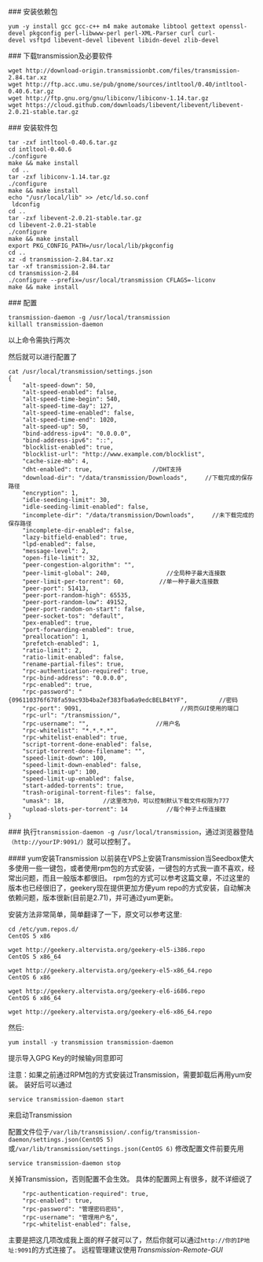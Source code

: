 ### 安装依赖包
```
yum -y install gcc gcc-c++ m4 make automake libtool gettext openssl-devel pkgconfig perl-libwww-perl perl-XML-Parser curl curl-devel vsftpd libevent-devel libevent libidn-devel zlib-devel
```

### 下载transmission及必要软件
```
wget http://download-origin.transmissionbt.com/files/transmission-2.84.tar.xz
wget http://ftp.acc.umu.se/pub/gnome/sources/intltool/0.40/intltool-0.40.6.tar.gz
wget http://ftp.gnu.org/gnu/libiconv/libiconv-1.14.tar.gz
wget https://cloud.github.com/downloads/libevent/libevent/libevent-2.0.21-stable.tar.gz
```

### 安装软件包
```
tar -zxf intltool-0.40.6.tar.gz 
cd intltool-0.40.6
./configure 
make && make install
 cd ..
tar -zxf libiconv-1.14.tar.gz 
./configure 
make && make install 
echo "/usr/local/lib" >> /etc/ld.so.conf
 ldconfig 
cd ..
tar -zxf libevent-2.0.21-stable.tar.gz 
cd libevent-2.0.21-stable
./configure 
make && make install 
export PKG_CONFIG_PATH=/usr/local/lib/pkgconfig
cd ..
xz -d transmission-2.84.tar.xz 
tar -xf transmission-2.84.tar 
cd transmission-2.84
./configure --prefix=/usr/local/transmission CFLAGS=-liconv
make && make install 
```
### 配置
```
transmission-daemon -g /usr/local/transmission
killall transmission-daemon
```
以上命令需执行两次

然后就可以进行配置了
```
cat /usr/local/transmission/settings.json
{
    "alt-speed-down": 50,
    "alt-speed-enabled": false,
    "alt-speed-time-begin": 540,
    "alt-speed-time-day": 127,
    "alt-speed-time-enabled": false,
    "alt-speed-time-end": 1020,
    "alt-speed-up": 50,
    "bind-address-ipv4": "0.0.0.0",
    "bind-address-ipv6": "::",
    "blocklist-enabled": true,                
    "blocklist-url": "http://www.example.com/blocklist",
    "cache-size-mb": 4,
    "dht-enabled": true,                 //DHT支持
    "download-dir": "/data/transmission/Downloads",     //下载完成的保存路径
    "encryption": 1,
    "idle-seeding-limit": 30,
    "idle-seeding-limit-enabled": false,
    "incomplete-dir": "/data/transmission/Downloads",     //未下载完成的保存路径
    "incomplete-dir-enabled": false,
    "lazy-bitfield-enabled": true,
    "lpd-enabled": false,
    "message-level": 2,
    "open-file-limit": 32,
    "peer-congestion-algorithm": "",
    "peer-limit-global": 240,                //全局种子最大连接数
    "peer-limit-per-torrent": 60,          //单一种子最大连接数
    "peer-port": 51413,
    "peer-port-random-high": 65535,
    "peer-port-random-low": 49152,
    "peer-port-random-on-start": false,
    "peer-socket-tos": "default",
    "pex-enabled": true,
    "port-forwarding-enabled": true,
    "preallocation": 1,
    "prefetch-enabled": 1,
    "ratio-limit": 2,
    "ratio-limit-enabled": false,
    "rename-partial-files": true,
    "rpc-authentication-required": true,
    "rpc-bind-address": "0.0.0.0",
    "rpc-enabled": true,
    "rpc-password": "{096110376f678fa59ac93b4ba2ef383fba6a9edcBELB4tYF",         //密码
    "rpc-port": 9091,                            //网页GUI使用的端口
    "rpc-url": "/transmission/",
    "rpc-username": "",                   //用户名
    "rpc-whitelist": "*.*.*.*",              
    "rpc-whitelist-enabled": true,
    "script-torrent-done-enabled": false,
    "script-torrent-done-filename": "",
    "speed-limit-down": 100,
    "speed-limit-down-enabled": false,
    "speed-limit-up": 100,
    "speed-limit-up-enabled": false,
    "start-added-torrents": true,
    "trash-original-torrent-files": false,
    "umask": 18,           //这里改为0，可以控制默认下载文件权限为777
    "upload-slots-per-torrent": 14           //每个种子上传连接数
}
```
### 执行`transmission-daemon -g /usr/local/transmission`，通过浏览器登陆`（http://yourIP:9091/）`就可以控制了。

#### yum安装Transmission
以前装在VPS上安装Transmission当Seedbox使大多使用一些一键包，或者使用rpm包的方式安装，一键包的方式我一直不喜欢，经常出问题，而且一般版本都很旧。
rpm包的方式可以参考这篇文章，不过这里的版本也已经很旧了，geekery现在提供更加方便yum repo的方式安装，自动解决依赖问题，版本很新(目前是2.71)，并可通过yum更新。

安装方法非常简单，简单翻译了一下，原文可以参考这里:
```
cd /etc/yum.repos.d/
CentOS 5 x86

wget http://geekery.altervista.org/geekery-el5-i386.repo
CentOS 5 x86_64

wget http://geekery.altervista.org/geekery-el5-x86_64.repo
CentOS 6 x86

wget http://geekery.altervista.org/geekery-el6-i686.repo
CentOS 6 x86_64

wget http://geekery.altervista.org/geekery-el6-x86_64.repo
```
然后:
```
yum install -y transmission transmission-daemon
```
提示导入GPG Key的时候输y同意即可

注意：如果之前通过RPM包的方式安装过Transmission，需要卸载后再用yum安装。
装好后可以通过
```
service transmission-daemon start
```
来启动Transmission

配置文件位于`/var/lib/transmission/.config/transmission-daemon/settings.json(CentOS 5)`
或`/var/lib/transmission/settings.json(CentOS 6)`
修改配置文件前要先用
```
service transmission-daemon stop
```
关掉Transmission，否则配置不会生效。
具体的配置网上有很多，就不详细说了
```
    "rpc-authentication-required": true,
    "rpc-enabled": true,
    "rpc-password": "管理密码密码",
    "rpc-username": "管理用户名",
    "rpc-whitelist-enabled": false,
```
主要是把这几项改成我上面的样子就可以了，然后你就可以通过`http://你的IP地址:9091`的方式连接了。
远程管理建议使用*Transmission-Remote-GUI*
